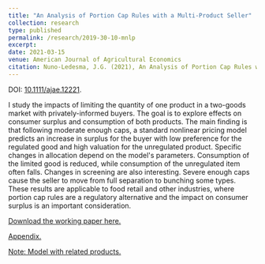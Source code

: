 ```yaml
---
title: "An Analysis of Portion Cap Rules with a Multi-Product Seller"
collection: research
type: published
permalink: /research/2019-30-10-mnlp
excerpt:
date: 2021-03-15
venue: American Journal of Agricultural Economics
citation: Nuno‐Ledesma, J.G. (2021), An Analysis of Portion Cap Rules with a Multiproduct Seller. American Journal of Agricultural Economics.
---
```


DOI: [10.1111/ajae.12221](https://doi.org/10.1111/ajae.12221).

I study the impacts of limiting the quantity of one product in a two-goods market with privately-informed buyers. The goal is to explore effects on consumer surplus and consumption of both products. The main finding is that following moderate enough caps, a standard nonlinear pricing model predicts an increase in surplus for the buyer with low preference for the regulated good and high valuation for the unregulated product. Specific changes in allocation depend on the model's parameters. Consumption of the limited good is reduced, while consumption of the unregulated item often falls.  Changes in screening are also interesting. Severe enough caps cause the seller to move from full separation to bunching some types. These results are applicable to food retail and other industries, where portion cap rules are a regulatory alternative and the impact on consumer surplus is an important consideration. 

[Download the working paper here.](https://jgnunol.github.io/files/multicap.pdf) 


[Appendix.](https://jgnunol.github.io/files/multicapAppendix.pdf)


[Note: Model with related products.](https://jgnunol.github.io/files/multicapNote.pdf)
